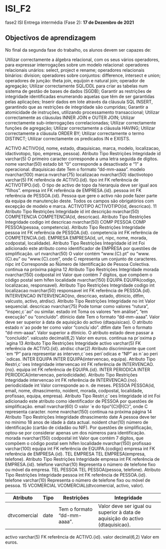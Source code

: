 # ISI_F2
fase2 ISI
Entrega intermédia (Fase 2): **17 de Dezembro de 2021**

## Objectivos de aprendizagem
No final da segunda fase do trabalho, os alunos devem ser capazes de:

Utilizar correctamente a álgebra relacional, com os seus vários operadores, para expressar interrogações sobre um modelo relacional:
operadores relacionais unários: select, project e rename;
operadores relacionais binários: division;
operadores sobre conjuntos: difference, intersect e union;
operadores de junção: theta join, equijoin e natural join;
operador de agregação;
Utilizar correctamente SQL/DDL para criar as tabelas num sistema de gestão de bases de dados (SGDB);
Garantir as restrições de integridade identificadas enumerando aquelas que têm de ser garantidas pelas aplicações;
Inserir dados em lote através da cláusula SQL INSERT, garantindo que as restrições de integridade são cumpridas;
Garantir a atomicidade de instruções, utilizando processamento transaccional;
Utilizar correctamente as cláusulas INNER JOIN e OUTER JOIN;
Utilizar correctamente sub-interrogações correlacionadas;
Utilizar correctamente funções de agregação;
Utilizar correctamente a cláusula HAVING;
Utilizar correctamente a cláusula ORDER BY;
Utilizar correctamente o termo DISTINCT;
Utilizar correctamente os predicados IN e EXISTS.



ACTIVO
ACTIVO(id, nome, estado, dtaquisicao, marca, modelo, localizacao, idactivotopo,
tipo, empresa, pessoa).
Atributo Tipo Restrições Integridade
id varchar(5) O primeiro caracter corresponde a uma letra seguida de
dígitos.
nome varchar(50)
estado bit “0” corresponde a desactivado e “1” a operacional.
dtaquisicao date Tem o formato “dd-mm-aaaa”.
modelo nvarchar(100)
marca nvarchar(75)
localizacao nvarchar(50)
idactivotopo varchar(5) FK referência de ACTIVO.{id}.
tipo int FK referência de ACTIVOTIPO.{id}. O tipo de activo de
topo da hierarquia deve ser igual aos “filhos”.
empresa int FK referência de EMPRESA.{id}.
pessoa int FK referência de PESSOA.{id}. Pessoa que gere o activo
não pode fazer parte da equipa de manutenção deste.
Todos os campos são obrigatórios com excepção de modelo e marca.
ACTIVOTIPO
ACTIVOTIPO(id, descricao).
11
Atributo Tipo Restrições Integridade
id int
descrição nvarchar(50)
COMPETENCIA
COMPETENCIA(id, descricao).
Atributo Tipo Restrições Integridade
codigo int
descricao nvarchar(50)
COMP PESSOA
COMP PESSOA(pessoa, competencia).
Atributo Tipo Restrições Integridade
pessoa int FK referência de PESSOA.{id}.
competencia int FK referência de COMPETENCIA.{id}.
EMPRESA
EMPRESA(id, url, nipc, nome, morada, codpostal, localidade).
Atributo Tipo Restrições Integridade
id int Foi adicionado este atributo como identificador de
EMPRESA por questões de simplificação.
url nvarchar(50) O valor contém “www.{C}.pt” ou “www.{C}.eu” ou
“www.{C}.com”, onde C representa um conjunto de
caracteres.
nipc int Corresponde ao Ñúmero de Identificação de Pessoa
Colectiva.
continua na próxima página
12
Atributo Tipo Restrições Integridade
morada nvarchar(150)
codpostal int Valor que contém 7 dígitos, que compõem o código
postal sem hífen
localidade nvarchar(150)
EQUIPA
EQUIPA(codigo, localizacao, responsavel).
Atributo Tipo Restrições Integridade
codigo int
localizacao nvarchar(50)
responsavel int FK referência de PESSOA.{id}.
INTERVENCAO
INTERVENCAO(no, descricao, estado, dtinicio, dtfim, valcusto, activo, atrdisc).
Atributo Tipo Restrições Integridade
no int Valor sequencial.
descricao nvarchar(75) Pode tomar como valores “rutura”, “inspec¸c˜ao” ou
similar.
estado int Toma os valores “em análise”, “em execução” ou
“concluído”.
dtinicio date Tem o formato “dd-mm-aaaa”. Valor deve ser superior
à data de aquisição do activo (dtaquisicao). O
atributo estado n˜ao pode ter como valor “conclu´ıdo”.
dtfim date Tem o formato “dd-mm-aaaa”. Valor superior a
dtinicio. O atributo estado deve passar a “concluído”.
valcusto decimal(6,2) Valor em euros.
continua na pr´oxima p´agina
13
Atributo Tipo Restrições Integridade
activo varchar(5) FK referência de ACTIVO.{id}.
atrdisc char(2) Atributo discriminante que cont´em “P” para representar
as interven¸c˜oes peri´odicas e “NP” as n˜ao peri´odicas.
INTER EQUIPA
INTER EQUIPA(intervencao, equipa).
Atributo Tipo Restri¸c˜oes Integridade
intervencao int FK referência de INTERVENCAO.{no}.
equipa int FK referência de EQUIPA.{id}.
INTER PERIODICA
INTER PERIODICA(intervencao, periodicidade).
Atributo Tipo Restrições Integridade
intervencao int FK referência de INTERVENCAO.{no}.
periodicidade int Valor corresponde ao n. de meses.
PESSOA
PESSOA(id, email, nome, dtnascimento, noident, morada, codpostal, localidade,
profissao, equipa, empresa).
Atributo Tipo Restri¸c˜oes Integridade
id int Foi adicionado este atributo como identificador de
PESSOA por questões de simplificação.
email nvarchar(60) O valor ´e do tipo“{C}@{C}”, onde C representa caracter.
nome nvarchar(150)
continua na próxima página
14
Atributo Tipo Restrições Integridade
dtnascimento date A pessoa deve ter no mínimo 18 anos de idade à data
actual.
noident char(10) número de identificação (cartão de cidadão ou NIF).
Por questões de simplificação, optou-se por considerar
apenas um dos números para identificação.
morada nvarchar(150)
codpostal int Valor que contém 7 dígitos, que compõem o código
postal sem hífen
localidade nvarchar(150)
profissao varchar(100)
equipa int FK referência de EQUIPA.{codigo}
empresa int FK referência de EMPRESA.{id}.
TEL EMPRESA
TEL EMPRESA(empresa, telefone).
Atributo Tipo Restrições Integridade
empresa int FK referência de EMPRESA.{id}.
telefone varchar(10) Representa o número de telefone fixo ou móvel da empresa.
TEL PESSOA
TEL PESSOA(pessoa, telefone).
Atributo Tipo Restrições Integridade
pessoa int FK referência de PESSOA.{id}.
telefone varchar(10) Representa o número de telefone fixo ou móvel de pessoa.
15
VCOMERCIAL
VCOMERCIAL(dtvcomercial, activo, valor).



| Atributo     | Tipo | Restrições                  | Integridade                                                  |
| ------------ | ---- | --------------------------- | ------------------------------------------------------------ |
| dtvcomercial | date | Tem o formato “dd-mm-aaaa”. | Valor deve ser igual ou superior à data de aquisição do activo (dtaquisicao). |



activo varchar(5) FK referência de ACTIVO.{id}.
valor decimal(6,2) Valor em euros.
